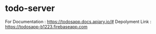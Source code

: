 # todo-server

For Documentation : https://todosapp.docs.apiary.io/#
Depolyment Link : https://todosapp-b1223.firebaseapp.com
